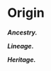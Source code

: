 # Origin

<!--add copy here-->

***Ancestry.*** <!--add copy here-->

***Lineage.*** <!--add copy here-->

***Heritage.*** <!--add copy here-->